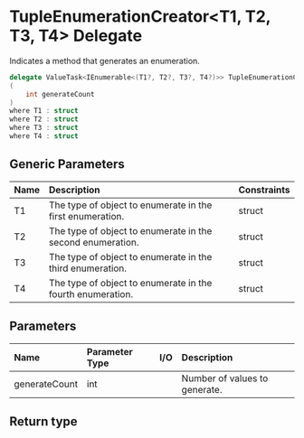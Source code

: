 ﻿


# TupleEnumerationCreator&lt;T1, T2, T3, T4&gt; Delegate



Indicates a method that generates an enumeration.


```c#
delegate ValueTask<IEnumerable<(T1?, T2?, T3?, T4?)>> TupleEnumerationCreator<T1, T2, T3, T4>
(
	int generateCount
)
where T1 : struct
where T2 : struct
where T3 : struct
where T4 : struct
```



## Generic Parameters
|Name|Description|Constraints|
|:--|:--|:--|
| T1 | The type of object to enumerate in the first enumeration. | struct |
| T2 | The type of object to enumerate in the second enumeration. | struct |
| T3 | The type of object to enumerate in the third enumeration. | struct |
| T4 | The type of object to enumerate in the fourth enumeration. | struct |









## Parameters
|Name|Parameter Type|I/O|Description|
|:--|:--|:-:|:--|
| generateCount | int |  | Number of values to generate. |
## Return type

